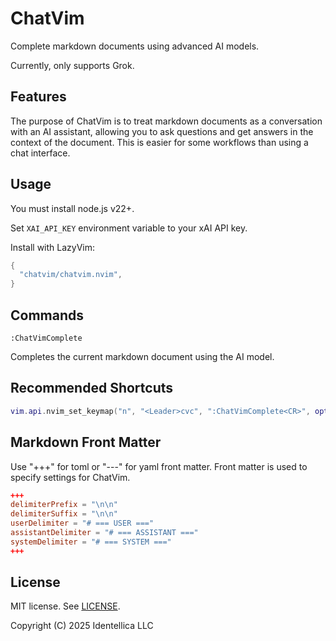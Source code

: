 # ChatVim

Complete markdown documents using advanced AI models.

Currently, only supports Grok.

## Features

The purpose of ChatVim is to treat markdown documents as a conversation with an
AI assistant, allowing you to ask questions and get answers in the context of
the document. This is easier for some workflows than using a chat interface.

## Usage

You must install node.js v22+.

Set `XAI_API_KEY` environment variable to your xAI API key.

Install with LazyVim:

```lua
{
  "chatvim/chatvim.nvim",
}
```

## Commands

```vim
:ChatVimComplete
```

Completes the current markdown document using the AI model.

## Recommended Shortcuts

```lua
vim.api.nvim_set_keymap("n", "<Leader>cvc", ":ChatVimComplete<CR>", opts)
```

## Markdown Front Matter

Use "+++" for toml or "---" for yaml front matter. Front matter is used to
specify settings for ChatVim.

```toml
+++
delimiterPrefix = "\n\n"
delimiterSuffix = "\n\n"
userDelimiter = "# === USER ==="
assistantDelimiter = "# === ASSISTANT ==="
systemDelimiter = "# === SYSTEM ==="
+++
```

## License

MIT license. See [LICENSE](LICENSE).

Copyright (C) 2025 Identellica LLC
